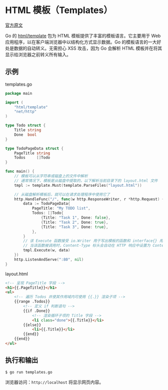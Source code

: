 # HTML 模板（Templates）<!-- omit in toc -->

[官方原文](https://gowebexamples.com/templates/)

Go 的 [html/template](https://pkg.go.dev/text/template) 包为 HTML 模板提供了丰富的模板语言。它主要用于 Web 应用程序，以在客户端浏览器中以结构化方式显示数据。Go 的模板语言的一大好处是数据的自动转义。无需担心 XSS 攻击，因为 Go 会解析 HTML 模板并在将其显示给浏览器之前转义所有输入。

## 示例

templates.go

```go
package main

import (
	"html/template"
	"net/http"
)

type Todo struct {
	Title string
	Done  bool
}

type TodoPageData struct {
	PageTitle string
	Todos     []Todo
}

func main() {
	// 模板可以从字符串或磁盘上的文件中解析
	// 通常情况下，模板是从磁盘中提取的，以下解析当前目录下的 layout.html 文件
	tmpl := template.Must(template.ParseFiles("layout.html"))

	// 从磁盘解析模板后，就可以在请求处理程序中使用它了
	http.HandleFunc("/", func(w http.ResponseWriter, r *http.Request) {
		data := TodoPageData{
			PageTitle: "My TODO list",
			Todos: []Todo{
				{Title: "Task 1", Done: false},
				{Title: "Task 2", Done: true},
				{Title: "Task 3", Done: true},
			},
		}
		// 该 Execute 函数接受 io.Writer 用于写出模板的函数和 interface{} 用于将数据传递到模板中的函数
		// 当该函数被调用时，Content-Type 标头会自动在 HTTP 响应中设置为 Content-Type: text/html; charset=utf-8
		tmpl.Execute(w, data)
	})
	http.ListenAndServe(":80", nil)
}
```

layout.html

```HTML
<!-- 呈现 PageTitle 字段 -->
<h1>{{.PageTitle}}</h1>
<ul>
    <!-- 遍历 Todos 并使其作用域内可使用 {{.}} 渲染子项 -->
    {{range .Todos}}
        <!-- 定义 if 判断语句 -->
        {{if .Done}}
            <!-- 渲染循环子项的 Title 字段 -->
            <li class="done">{{.Title}}</li>
        {{else}}
            <li>{{.Title}}</li>
        {{end}}
    {{end}}
</ul>
```

## 执行和输出

```
$ go run templates.go
```

浏览器访问：`http://localhost` 将显示网页内容。
